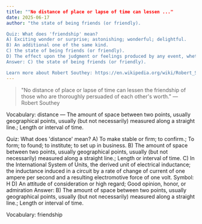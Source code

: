 ```yaml
---
title: ""No distance of place or lapse of time can lessen ..."
date: 2025-06-17
author: "the state of being friends (or friendly).

Quiz: What does 'friendship' mean?
A) Exciting wonder or surprise; astonishing; wonderful; delightful.
B) An additional one of the same kind.
C) the state of being friends (or friendly).
D) The effect upon the judgment or feelings produced by any event, whether witnessed or participated in; personal and direct impressions as contrasted with description or fancies; personal acquaintance; actual enjoyment or suffering.; An activity one has performed.
Answer: C) the state of being friends (or friendly).

Learn more about Robert Southey: https://en.wikipedia.org/wiki/Robert_Southey"
---
```


> "No distance of place or lapse of time can lessen the friendship of those who are thoroughly persuaded of each other's worth." — Robert Southey

Vocabulary: distance — The amount of space between two points, usually geographical points, usually (but not necessarily) measured along a straight line.; Length or interval of time.

Quiz: What does 'distance' mean?
A) To make stable or firm; to confirm.; To form; to found; to institute; to set up in business.
B) The amount of space between two points, usually geographical points, usually (but not necessarily) measured along a straight line.; Length or interval of time.
C) In the International System of Units, the derived unit of electrical inductance; the inductance induced in a circuit by a rate of change of current of one ampere per second and a resulting electromotive force of one volt. Symbol: H
D) An attitude of consideration or high regard; Good opinion, honor, or admiration
Answer: B) The amount of space between two points, usually geographical points, usually (but not necessarily) measured along a straight line.; Length or interval of time.

Vocabulary: friendship
